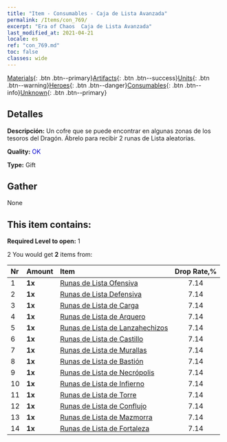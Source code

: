 ```yaml
---
title: "Item - Consumables - Caja de Lista Avanzada"
permalink: /Items/con_769/
excerpt: "Era of Chaos  Caja de Lista Avanzada"
last_modified_at: 2021-04-21
locale: es
ref: "con_769.md"
toc: false
classes: wide
---
```

 [Materials](/es/Items/){: .btn .btn--primary}[Artifacts](/es/Items/Artifacts/){: .btn .btn--success}[Units](/es/Items/Units/){: .btn .btn--warning}[Heroes](/es/Items/Heroes/){: .btn .btn--danger}[Consumables](/es/Items/Consumables/){: .btn .btn--info}[Unknown](/es/Items/Unknown/){: .btn .btn--primary}

## Detalles
 **Descripción:** Un cofre que se puede encontrar en algunas zonas de los tesoros del Dragón. Ábrelo para recibir 2 runas de Lista aleatorias.

 **Quality:** <span style="color: #0000CD">OK</span>

 **Type:** Gift

## Gather

  None

## This item contains:

 **Required Level to open:** 1

 2 You would get **2** items  from:

  | Nr | Amount |     Item    | Drop Rate,% |
  |:---|:-------|:------------|:---------:|
  | 1 |  **1x** | [Runas de Lista Ofensiva](/es/Items/con_734/) | 7.14 | 
  | 2 |  **1x** | [Runas de Lista Defensiva](/es/Items/con_739/) | 7.14 | 
  | 3 |  **1x** | [Runas de Lista de Carga](/es/Items/con_741/) | 7.14 | 
  | 4 |  **1x** | [Runas de Lista de Arquero](/es/Items/con_742/) | 7.14 | 
  | 5 |  **1x** | [Runas de Lista de Lanzahechizos](/es/Items/con_746/) | 7.14 | 
  | 6 |  **1x** | [Runas de Lista de Castillo](/es/Items/con_752/) | 7.14 | 
  | 7 |  **1x** | [Runas de Lista de Murallas](/es/Items/con_753/) | 7.14 | 
  | 8 |  **1x** | [Runas de Lista de Bastión](/es/Items/con_754/) | 7.14 | 
  | 9 |  **1x** | [Runas de Lista de Necrópolis](/es/Items/con_755/) | 7.14 | 
  | 10 |  **1x** | [Runas de Lista de Infierno](/es/Items/con_777/) | 7.14 | 
  | 11 |  **1x** | [Runas de Lista de Torre](/es/Items/con_785/) | 7.14 | 
  | 12 |  **1x** | [Runas de Lista de Conflujo](/es/Items/con_791/) | 7.14 | 
  | 13 |  **1x** | [Runas de Lista de Mazmorra](/es/Items/con_792/) | 7.14 | 
  | 14 |  **1x** | [Runas de Lista de Fortaleza](/es/Items/con_818/) | 7.14 | 
